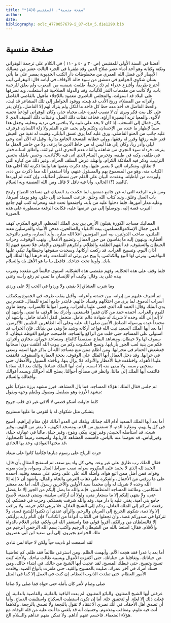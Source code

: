 ```yaml
---
title: "*صفحة منسية*. المقتبس 8(4)"
author: 
date: 
bibliography: oclc_4770057679-i_87-div_5.d1e1290.bib
---
```




#  صفحة منسية 


 أفضنا في السنة الأولى للمقتبس (ص  ٣٠  و  ٤٠  و  ١١٠  ) في الكلام على ترجمة الوهراني ونكتة وكتابة وهو  أحد  أدباء عصر صلاح الدين وقد ظفرنا في الجزء الثالث  عشر  من مسالك الأبصار لابن فضل الله العمري من مخطوطات دار الكتب الخديوية بمصر على ما يأتي بشأن شكوى الجوامع في دمشق من سوء حالة الأوقاف في أيامه قال: الوهراني ليب أخترع طريقاً، وأفنزع عذراء لم تك رحيقاً، طلعت شمسه من المغرب ولم يغلق للرحمة باب، ولا كانت من مقدمات النذر للألباب، وقد والدولة الصلاحية قد استعلت، ويد تصرفها على البلاد قد استولت، والمجلس الناصري معمود باللإجلاء مأهول بالقاضي الفاضل وأقرانه من الفضلاء، وريح الأدب قد هبت، ووفود الخواطر إلى تلك المشاعر قد لبت، والحظ الفاضل قد أخذ معه حظ كل فأخذ ما للكل ولم يترك لهم إلا الفاضل، وكان يغر على كل بيت فكر ويرى أن لا نصيب لغيره على محياه حذر، وكان الوهراني لوذعياً تحميه لألأوه، والمعيا تريه البصيرة آراؤه، فخاف نفثات ذلك الصل، وعبثات ذلك السيف الذي لا يكل، فمال إلى السحف، إذ كان لا يحد على تلبيه ولا ينافس في ترديه وتحليه، وجعل هذا سبباً لإظهار ما عنده من الإحسان، وتكلم ولم يخف عثرة القلم ولا زلة اللسان، فرفرف عليه جانب من الحنو الفاضلي، ورق عليه كما يرق غسق البابلي، وهنيت له نغبة من العيش قدر عليه رزقها وقرر له رفقها، وولي خطابة المسجد الجامع بداريا، وقيل له الآن أنت وحي ليلى وأدر ريا، وكان إلى هذا ليس له من حاظ الدين ما يزعه، ولا من حاضر العقل ما ينزعه، فرداه سوء التجري من شاهقه وألقاه عدم التحري لقى لبوائقه، وأطلق لسانه فعثر في طلقه، وكبه في طبقه، وتخرص المنام الذي أتى فيه بالأكاذيب، وحسن باطله بحسن الترتيب، وذكر فيه الملائكة الكرام، وانهتك عرض السلف الحرام، وغير ذلك من كباره التي لا تطاق، ومنكراته التي لا يصبر عليها، وقد ذكرت بعضها هنا وإنما ذكرته لئلا أخلي هذا الكتاب منه، وهو من المسموع بهم والمسئول عنهم، وأنا استغفر الله مما ذكرت من دده، وأوردت من أباطيله، وعقدت البيان على القلم حين تسطير أضاليله، وإن كنت لم أوردها كالصد (؟) الحالي، وأنا فيه ناقل لا قائل ومن الله العصمة وبه السلام. 

 ومن نثره الرقعة التي له عن جامع دمشق، لما حكمت يد الضياع، في مساجد الضياع وارتج باب العدل وغلق، ونبذ كتاب الله وحلق، فزعت المساجد إلى جلق، وهو يومئذ   أميرها، وعليه مدار أمورها، فلما دخلوا عليه من بابه، واجتمعوا تحت قبته ومحرابه كتب لهم جامع النيرب قصة إليه، وتوصلوا إلى من عرضها عليه، فكانت الرقعة مسطورة على هذه الصورة. 

 المماليك مساجد الكورة يقبلون الأرض بين يدي الملك المعظم، الرفيع المكرم، كهف الدين جمال الإسلاموالمسلمين، بيت الاتقياء والصالحين، مدفن الأنبياء والمرسلين معتد الملتين، صاحب الدولتين، بيه أمير المؤمنين أعلا الله مناره، وأيد أنصاره، وعمر بالتوحيد أقطاره، وينهون إليه ما يقاسون من جور العمال. وتضييع الأعمال. ونهب الوقوف. وخراب الحيطان والسقوف. قد ألفهم الظلمة والظلام. وأنكرهم المؤذن والإمام. فلا تسمع فيهم إلا آذان البوم. وتسبيح الغراب. قد ركعت أركانها. وسجدت سقوفها وحيطانها. تبكي عليها النواقيس. وترثي لها البيع والكنائس. يا ويح من يرثي له الشامت. وقد فزهنا أيها الملك إلى بابك. وأوينا تحت جناحك. فافعل بنا ما هو الأهل بك والسلام. 

 فلما وقف على هذه الحكاية. وفهم مقتضى هذه الشكاية. استوى جالساً في مقعده وضرب بيده على يد. وقال: وكيف أم للإنسان ما تمنى ثم رفع رأسه وغنى 

 وما شرب العشاق إلا بقيتي   ولا وردوا في الحب إلا على وردي  

 ثم أشرف عليهم من إيوانه. بين حفدته وأعوانه. وأقبل يقلب طرفه في الجموع ويكفكف أسراب الدموع. لما يرى من اختلالهم وفساد حالهم. فابتدر جامع المزة للمقال. فتقدم بين يدي الملك وقال: الحمد لله الذي قضى علينا بالخراب. وصير أموالنا كالسراب. وجعنا مأوى للبوم والغراب. أحمده حمد من كان فقيراً فاستغنى. وأدرك بما الوقف ما تمنى. وأشهد أن لا إله إلى الله وحده لا شريك له شهادة عالم عامل. متحمل لثقل الأمانة حامل. وأشهد أن محمداً عبده ورسوله الصادق الأمين صلى الله عليه وعلى آله الطاهرين الطيبين الأكرمين. أما بعد أيها الملك السعيد ثبت الله قواعد أركانه وشيد ما وهى من بنيانك. فإن الخراب قد استولى على المساجد حتى خلت من الراكع والساجد. فأصبحت جوامع الغوطة غيطان. لا سقوف لها ولا حيطان. ومشاهد البقاع. صفصفاً كالقاع. ومساجد حوران. مخازن وأفران. فكم من بنية لعب الجور بأربابها. ونسج العنكبوت وكم من بيوت الله أغلقت دون أصحابها فعشعش الحمام في محرابها. ومن أظلم ممن منع مساجد الله أن يذكر   فيها اسمه وسعى في خرابها. وقد دخل العمال أيها الملك على الوقوف. بحجة العمارة والسقوف. فاتفقت علينا الأهواء. واختلفت فينا الأمطار والأنواء. فلا يزال بنها. وتأخذه السيول والأمطار. حتى يمنحني رسمه. ولا يبقى منه إلا اسمه. وأنت أيها الملك عمادنا. وإليك بعد الله معادنا فالتفت أيها الملك إلى مالنا. وانظر في مصالح أحوالنا. يصلح الله أحوالك ويسدد أقوالك وأفعالك والسلام. 

 ثم جلس فقال الملك: هؤلاء المساجد. فما بال المشاهد. فبرز مشهد برزة متوكياً على مشهد الأرزة وهو يصلصل ويصول ويلطم وجهه ويقول: 

 كلما حاولت أشكو قصتي   لا ألاقي غير ذي قلب جريح  

 يتشكى مثل شكواي له   يا لقومي ما عليها مستريح  

 أما بعد أيها الملك السعيد أدام الله جمالك وبلغك في العدو آمالك فإن مقام إبراهيم، أصبح في كل وا يهيم، ومغارة الدم، لا تستفيق من الذم، ومسجد الكهف، لا يفتر من اللهف، وقير شيث، قد استأصله الخبيث، وقبر نوح، يبكي وينوح، وقبر جيلة، مالنا في عمارته حيلة، وقبرإلياس، قد تعوضنا عنه باليأس، فأمست المشاهد كأربابها، وأصبحت رميماً كأصحابها، قد محتها الغوادي، وحد بها الحادي، 

 جرت الرياح على رسوم ديارها   فكأنما كانوا على ميعاد  

 فقال الملك رب طارق على غير وعد، وفي كل واد بنو سعد، ثم استفتح المقال بأن قال: الحمد لله الذي لا يحمد على المكروه سواه، نصب صراط العدل وسواه، وأمده بعونه وقواه، فمن أضل ممن اتبع هواه، وأضله الله على علم، وختم على سمعه وقلبه، أحمده على ما رزقني من الأحمال، وأشكره على ذهاب العرض والجاه والمال، وأشهد أن لا إله إلا الله وحده لا شريك له وأن محمداً سيد الأولين والآخرين رسول الله، أما بعد معشر المتكلمين، وطائفة المساجد المتظلمين، فإنه والله ما يصل إليكم من الجور إلا ما يفضل عني، ولا ينتهي إليكم إلا ما يستعار مني، ولولا أن أركاني سليمة، وبنيتي قديمة، لأصبح جامع بني أمية، يغني عليه يا دار مية، وقد والله شرقت بغصتكم، وحرت في قصتكم، إن رفعت أمركم إلى الملك العادل، ردكم إلى الشيخ العاذل، فلا يرعى لكم حرمة، ولا يراقب إلا ولا ذمة، شكوى الجريح إلى الغربان والرخم، والرأي عندي أن تكتبوا للشيخ قصة، ولا تتركوا   في صدوركم غصة، وأن تجعلوا في الكتاب أنواعاً من الكتاب؟ فإن التأم رأيه برأيكم، إلا فالسلطان من ورائكم، أقروا قولي هذا واستغفر الله لي ولكم، فبادر الغلام بالدواة والأقلام. فقال: استعذ بالله من الشيطان الرجيم واكتب: بسم الله الرحمن الرحيم من ملك الجوامع بجيرون. إلى أبي سعيد ابن أبي عصرون 

 لقد اسمعت لو ناديت حياً   ولكن لا حياة لمن تنادي  

 أما بعد يا عدرا فقد هجت الألم. وأبهمت الظلم. ومن استرعى ظالماً فقد ظلم. كم تغاضينا عن خياناتك. وتغافلنا عن جناياتك. حتى أكتنزت الأموال وبسببه طالت نياحك. ولأجله كنت تسبح وتصيح. حتى غبطك المسيح. لقد عجبت أيها الشيخ من حالك. في ابتداء حالك. ومن فساد أمرك في آخر عمرك. صليت بالمسوح والقيد. حتى ظفرت بأنواع الصيد. وقلدت الأمور العظام. حتى تقلدت الذنوب العظام. إن كنت في العمل إلا كما في المثل 

 صلى وصام لأمر كان يأمله   حتى حواه فما صلى ولا صاما  

 عرفني أيها الشيخ المفتون. والبائع المغبون. لم بعت الباقية بالفانية. والقاصية بالدانية. إن فعلت ذلك إلا لعلة. أو لتحقيق حلة. أما إن تكون استطبت السكباج واستليقت الديباج. وأما أن تصدق أهل الأحقاد. في أنك نصري الاعتقاد لا تقول بالنجعة ولا تصدق بالرجعة. وكلاهما أنت فيه ملوم. ومعاقب ومذموم. وحسبك أنه قد بلغني ما أنت عليه من قلة الوفاء. مع هؤلاء الضعفاء. فاحسم عنهم أذاهم. ولا تمكن منهم عداهم والسلام الخ. 
